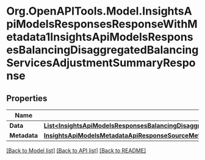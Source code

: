 # Org.OpenAPITools.Model.InsightsApiModelsResponsesResponseWithMetadata1InsightsApiModelsResponsesBalancingDisaggregatedBalancingServicesAdjustmentSummaryResponse

## Properties

Name | Type | Description | Notes
------------ | ------------- | ------------- | -------------
**Data** | [**List&lt;InsightsApiModelsResponsesBalancingDisaggregatedBalancingServicesAdjustmentSummaryResponse&gt;**](InsightsApiModelsResponsesBalancingDisaggregatedBalancingServicesAdjustmentSummaryResponse.md) |  | [optional] 
**Metadata** | [**InsightsApiModelsMetadataApiResponseSourceMetadata**](InsightsApiModelsMetadataApiResponseSourceMetadata.md) |  | [optional] 

[[Back to Model list]](../README.md#documentation-for-models) [[Back to API list]](../README.md#documentation-for-api-endpoints) [[Back to README]](../README.md)

